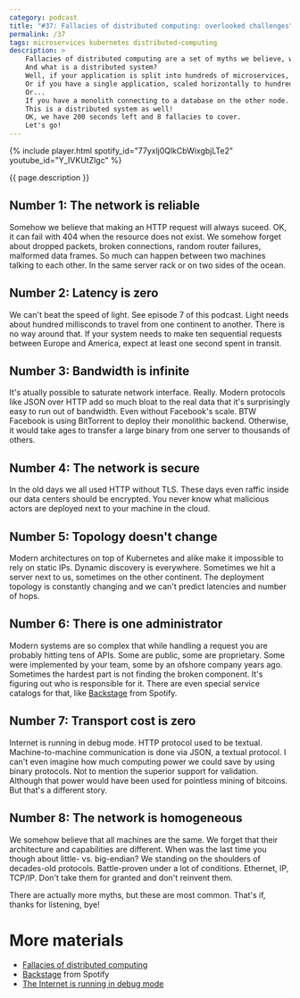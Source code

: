 ```yaml
---
category: podcast
title: "#37: Fallacies of distributed computing: overlooked challenges"
permalink: /37
tags: microservices kubernetes distributed-computing
description: >
    Fallacies of distributed computing are a set of myths we believe, when designing complex systems.
    And what is a distributed system?
    Well, if your application is split into hundreds of microservices, it's distributed.
    Or if you have a single application, scaled horizontally to hundreds of instances.
    Or...
    If you have a monolith connecting to a database on the other node.
    This is a distributed system as well!
    OK, we have 200 seconds left and 8 fallacies to cover.
    Let's go!
---
```


{% include player.html spotify_id="77yxlj0QlkCbWixgbjLTe2" youtube_id="Y_IVKUtZlgc" %}

{{ page.description }}

## Number 1: The network is reliable

Somehow we believe that making an HTTP request will always suceed.
OK, it can fail with 404 when the resource does not exist.
We somehow forget about dropped packets, broken connections, random router failures, malformed data frames.
So much can happen between two machines talking to each other.
In the same server rack or on two sides of the ocean.

## Number 2: Latency is zero

We can't beat the speed of light.
See episode 7 of this podcast.
Light needs about hundred millisconds to travel from one continent to another.
There is no way around that.
If your system needs to make ten sequential requests between Europe and America, expect at least one second spent in transit.

## Number 3: Bandwidth is infinite

It's atually possible to saturate network interface.
Really.
Modern protocols like JSON over HTTP add so much bloat to the real data that it's surprisingly easy to run out of bandwidth.
Even without Facebook's scale.
BTW Facebook is using BitTorrent to deploy their monolithic backend.
Otherwise, it would take ages to transfer a large binary from one server to thousands of others.

## Number 4: The network is secure

In the old days we all used HTTP without TLS.
These days even raffic inside our data centers should be encrypted.
You never know what malicious actors are deployed next to your machine in the cloud.

## Number 5: Topology doesn't change

Modern architectures on top of Kubernetes and alike make it impossible to rely on static IPs.
Dynamic discovery is everywhere.
Sometimes we hit a server next to us, sometimes on the other continent.
The deployment topology is constantly changing and we can't predict latencies and number of hops.

## Number 6: There is one administrator

Modern systems are so complex that while handling a request you are probably hitting tens of APIs.
Some are public, some are proprietary.
Some were implemented by your team, some by an ofshore company years ago.
Sometimes the hardest part is not finding the broken component.
It's figuring out who is responsible for it.
There are even special service catalogs for that, like [Backstage](https://backstage.io/) from Spotify.

## Number 7: Transport cost is zero

Internet is running in debug mode.
HTTP protocol used to be textual.
Machine-to-machine communication is done via JSON, a textual protocol.
I can't even imagine how much computing power we could save by using binary protocols.
Not to mention the superior support for validation.
Although that power would have been used for pointless mining of bitcoins.
But that's a different story.

## Number 8: The network is homogeneous

We somehow believe that all machines are the same.
We forget that their architecture and capabilities are different.
When was the last time you though about little- vs. big-endian?
We standing on the shoulders of decades-old protocols.
Battle-proven under a lot of conditions.
Ethernet, IP, TCP/IP.
Don't take them for granted and don't reinvent them.

There are actually more myths, but these are most common.
That's if, thanks for listening, bye!

# More materials

* [Fallacies of distributed computing](https://en.wikipedia.org/wiki/Fallacies_of_distributed_computing)
* [Backstage](https://backstage.io/) from Spotify
* [The Internet is running in debug mode](http://java-is-the-new-c.blogspot.com/2014/10/why-protocols-are-messy-concept.html)


